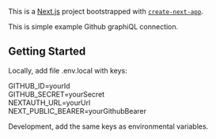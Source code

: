 This is a [Next.js](https://nextjs.org/) project bootstrapped with [`create-next-app`](https://github.com/vercel/next.js/tree/canary/packages/create-next-app).

This is simple example Github graphiQL connection.

## Getting Started

Locally, add file .env.local with keys:

GITHUB_ID=yourId  
GITHUB_SECRET=yourSecret  
NEXTAUTH_URL=yourUrl  
NEXT_PUBLIC_BEARER=yourGithubBearer

Development, add the same keys as environmental variables.